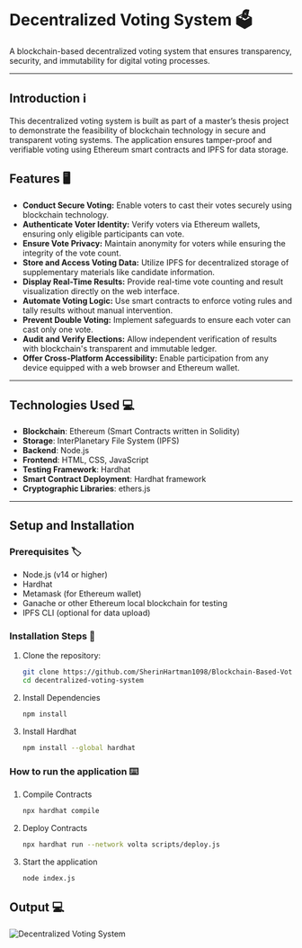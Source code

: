 # **Decentralized Voting System** 🗳️

A blockchain-based decentralized voting system that ensures transparency, security, and immutability for digital voting processes.

---
## **Introduction** ℹ️
This decentralized voting system is built as part of a master’s thesis project to demonstrate the feasibility of blockchain technology in secure and transparent voting systems. The application ensures tamper-proof and verifiable voting using Ethereum smart contracts and IPFS for data storage.


## **Features** 🖥️
- **Conduct Secure Voting:** Enable voters to cast their votes securely using blockchain technology.  
- **Authenticate Voter Identity:** Verify voters via Ethereum wallets, ensuring only eligible participants can vote.  
- **Ensure Vote Privacy:** Maintain anonymity for voters while ensuring the integrity of the vote count.  
- **Store and Access Voting Data:** Utilize IPFS for decentralized storage of supplementary materials like candidate information.  
- **Display Real-Time Results:** Provide real-time vote counting and result visualization directly on the web interface.  
- **Automate Voting Logic:** Use smart contracts to enforce voting rules and tally results without manual intervention.  
- **Prevent Double Voting:** Implement safeguards to ensure each voter can cast only one vote.  
- **Audit and Verify Elections:** Allow independent verification of results with blockchain's transparent and immutable ledger.  
- **Offer Cross-Platform Accessibility:** Enable participation from any device equipped with a web browser and Ethereum wallet.  

-----
## **Technologies Used** 💻
- **Blockchain**: Ethereum (Smart Contracts written in Solidity)
- **Storage**: InterPlanetary File System (IPFS)
- **Backend**: Node.js
- **Frontend**: HTML, CSS, JavaScript
- **Testing Framework**: Hardhat
- **Smart Contract Deployment**: Hardhat framework
- **Cryptographic Libraries**: ethers.js

---

## **Setup and Installation** 

### **Prerequisites** 🏷️
- Node.js (v14 or higher)
- Hardhat
- Metamask (for Ethereum wallet)
- Ganache or other Ethereum local blockchain for testing
- IPFS CLI (optional for data upload)

### **Installation Steps** 💾
1. Clone the repository:
   ```bash
   git clone https://github.com/SherinHartman1098/Blockchain-Based-Voting-System.git
   cd decentralized-voting-system

2.	Install Dependencies
    ```bash
    npm install

3.  Install Hardhat
    ```bash
    npm install --global hardhat
### **How to run the application** ⌨️
1. Compile Contracts
    ``` bash
    npx hardhat compile
2. Deploy Contracts
    ``` bash
    npx hardhat run --network volta scripts/deploy.js

3. Start the application 
    ``` bash
    node index.js 

## **Output** 💻
![Decentralized Voting System](/Voting/Images/HomeScreen.png)

